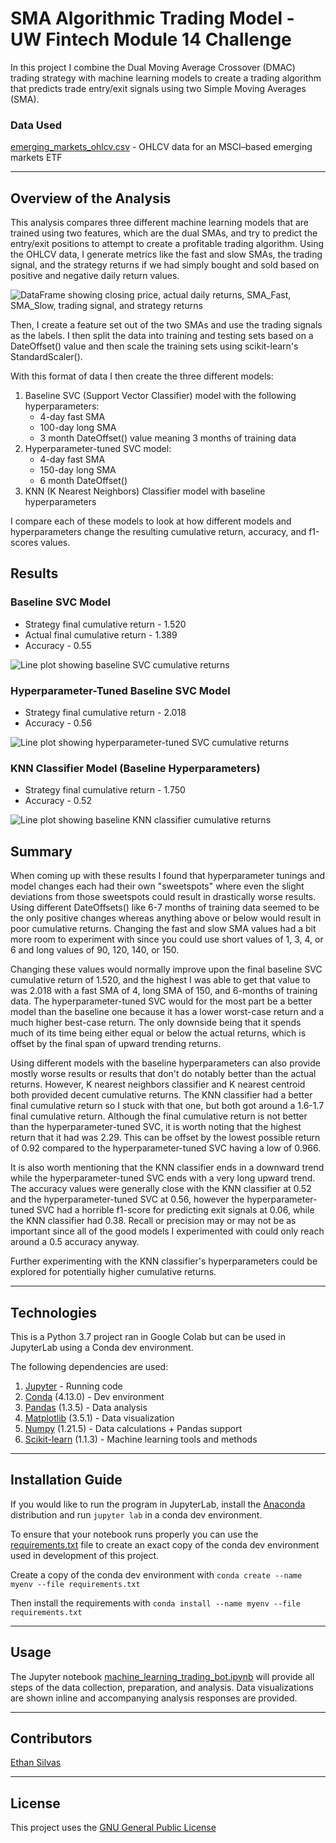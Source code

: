 # SMA Algorithmic Trading Model - UW Fintech Module 14 Challenge

In this project I combine the Dual Moving Average Crossover (DMAC) trading strategy with machine learning models to create a trading algorithm that predicts trade entry/exit signals using two Simple Moving Averages (SMA). 

### Data Used
[emerging_markets_ohlcv.csv](./Resources/emerging_markets_ohlcv.csv) - OHLCV data for an MSCI–based emerging markets ETF

---

## Overview of the Analysis

This analysis compares three different machine learning models that are trained using two features, which are the dual SMAs, and try to predict the entry/exit positions to attempt to create a profitable trading algorithm. Using the OHLCV data, I generate metrics like the fast and slow SMAs, the trading signal, and the strategy returns if we had simply bought and sold based on positive and negative daily return values. 

![DataFrame showing closing price, actual daily returns, SMA_Fast, SMA_Slow, trading signal, and strategy returns](./Resources/Images/original_data.png)

Then, I create a feature set out of the two SMAs and use the trading signals as the labels. I then split the data into training and testing sets based on a DateOffset() value and then scale the training sets using scikit-learn's StandardScaler(). 

With this format of data I then create the three different models: 
1. Baseline SVC (Support Vector Classifier) model with the following hyperparameters: 
    * 4-day fast SMA 
    * 100-day long SMA 
    * 3 month DateOffset() value meaning 3 months of training data
2. Hyperparameter-tuned SVC model: 
    * 4-day fast SMA 
    * 150-day long SMA 
    * 6 month DateOffset()
3. KNN (K Nearest Neighbors) Classifier model with baseline hyperparameters

I compare each of these models to look at how different models and hyperparameters change the resulting cumulative return, accuracy, and f1-scores values. 

## Results

### Baseline SVC Model 

* Strategy final cumulative return - 1.520
* Actual final cumulative return - 1.389
* Accuracy - 0.55

![Line plot showing baseline SVC cumulative returns](./Plots/baseline_returns_plot.png)

### Hyperparameter-Tuned Baseline SVC Model

* Strategy final cumulative return - 2.018
* Accuracy - 0.56

![Line plot showing hyperparameter-tuned SVC cumulative returns](./Plots/tuned_baseline_returns_plot.png)

### KNN Classifier Model (Baseline Hyperparameters)

* Strategy final cumulative return - 1.750
* Accuracy - 0.52

![Line plot showing baseline KNN classifier cumulative returns](./Plots/knc_returns_plot.png)

## Summary

When coming up with these results I found that hyperparameter tunings and model changes each had their own "sweetspots" where even the slight deviations from those sweetspots could result in drastically worse results. Using different DateOffsets() like 6-7 months of training data seemed to be the only positive changes whereas anything above or below would result in poor cumulative returns. Changing the fast and slow SMA values had a bit more room to experiment with since you could use short values of 1, 3, 4, or 6 and long values of 90, 120, 140, or 150. 

Changing these values would normally improve upon the final baseline SVC cumulative return of 1.520, and the highest I was able to get that value to was 2.018 with a fast SMA of 4, long SMA of 150, and 6-months of training data. The hyperparameter-tuned SVC would for the most part be a better model than the baseline one because it has a lower worst-case return and a much higher best-case return. The only downside being that it spends much of its time being either equal or below the actual returns, which is offset by the final span of upward trending returns. 

Using different models with the baseline hyperparameters can also provide mostly worse results or results that don't do notably better than the actual returns. However, K nearest neighbors classifier and K nearest centroid both provided decent cumulative returns. The KNN classifier had a better final cumulative return so I stuck with that one, but both got around a 1.6-1.7 final cumulative return. Although the final cumulative return is not better than the hyperparameter-tuned SVC, it is worth noting that the highest return that it had was 2.29. This can be offset by the lowest possible return of 0.92 compared to the hyperparameter-tuned SVC having a low of 0.966. 

It is also worth mentioning that the KNN classifier ends in a downward trend while the hyperparameter-tuned SVC ends with a very long upward trend. The accuracy values were generally close with the KNN classifier at 0.52 and the hyperparameter-tuned SVC at 0.56, however the hyperparameter-tuned SVC had a horrible f1-score for predicting exit signals at 0.06, while the KNN classifier had 0.38. Recall or precision may or may not be as important since all of the good models I experimented with could only reach around a 0.5 accuracy anyway. 

Further experimenting with the KNN classifier's hyperparameters could be explored for potentially higher cumulative returns. 

---

## Technologies

This is a Python 3.7 project ran in Google Colab but can be used in JupyterLab using a Conda dev environment. 

The following dependencies are used: 
1. [Jupyter](https://jupyter.org/) - Running code 
2. [Conda](https://github.com/conda/conda) (4.13.0) - Dev environment
3. [Pandas](https://github.com/pandas-dev/pandas) (1.3.5) - Data analysis
4. [Matplotlib](https://github.com/matplotlib/matplotlib) (3.5.1) - Data visualization
5. [Numpy](https://numpy.org/) (1.21.5) - Data calculations + Pandas support
6. [Scikit-learn](https://scikit-learn.org/stable/index.html) (1.1.3) - Machine learning tools and methods

---

## Installation Guide

If you would like to run the program in JupyterLab, install the [Anaconda](https://www.anaconda.com/products/distribution) distribution and run `jupyter lab` in a conda dev environment.

To ensure that your notebook runs properly you can use the [requirements.txt](/Resources/requirements.txt) file to create an exact copy of the conda dev environment used in development of this project. 

Create a copy of the conda dev environment with `conda create --name myenv --file requirements.txt`

Then install the requirements with `conda install --name myenv --file requirements.txt`

---

## Usage

The Jupyter notebook [machine_learning_trading_bot.ipynb](./machine_learning_trading_bot.ipynb) will provide all steps of the data collection, preparation, and analysis. Data visualizations are shown inline and accompanying analysis responses are provided.

---

## Contributors

[Ethan Silvas](https://github.com/ethansilvas)

---

## License

This project uses the [GNU General Public License](https://choosealicense.com/licenses/gpl-3.0/)
